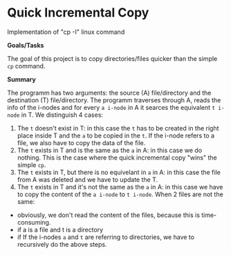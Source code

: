 # Quick Incremental Copy
Implementation of "cp -I" linux command

**Goals/Tasks**

The goal of this project is to copy directories/files quicker than the simple `cp` command. 

**Summary**

The programm has two arguments: the source (A) file/directory and the destination (T) file/directory. The programm traverses through A, reads the info of the i-nodes and for every `a i-node` in A it searces the equivalent `t i-node` in T.
We distinguish 4 cases: 
1. The `t` doesn't exist in T: in this case the `t` has to be created in the right place inside T and the `a` to be copied in the `t`. If the i-node refers to a file, we also have to copy the data of the file. 
2. The `t` exists in T and is the same as the `a` in A: in this case we do nothing. This is the case where the quick incremental copy "wins" the simple `cp`.
3. The `t` exists in T, but there is no equivelant in `a` in A: in this case the file from A was deleted and we have to update the T. 
4. The `t` exists in T and it's not the same as the `a` in A: in this case we have to copy the content of the `a i-node` to `t i-node`.
  When 2 files are not the same:
  - obviously, we don't read the content of the files, because this is time-consuming.
  - if a is a file and t is a directory
  - if 
If the i-nodes `a` and `t` are referring to directories, we have to recursively do the above steps.
